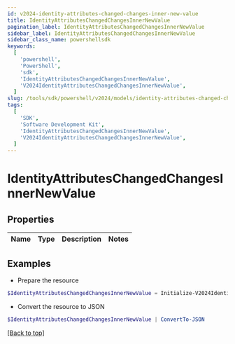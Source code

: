 ```yaml
---
id: v2024-identity-attributes-changed-changes-inner-new-value
title: IdentityAttributesChangedChangesInnerNewValue
pagination_label: IdentityAttributesChangedChangesInnerNewValue
sidebar_label: IdentityAttributesChangedChangesInnerNewValue
sidebar_class_name: powershellsdk
keywords:
  [
    'powershell',
    'PowerShell',
    'sdk',
    'IdentityAttributesChangedChangesInnerNewValue',
    'V2024IdentityAttributesChangedChangesInnerNewValue',
  ]
slug: /tools/sdk/powershell/v2024/models/identity-attributes-changed-changes-inner-new-value
tags:
  [
    'SDK',
    'Software Development Kit',
    'IdentityAttributesChangedChangesInnerNewValue',
    'V2024IdentityAttributesChangedChangesInnerNewValue',
  ]
---
```


# IdentityAttributesChangedChangesInnerNewValue

## Properties

| Name | Type | Description | Notes |
| ---- | ---- | ----------- | ----- |

## Examples

- Prepare the resource

```powershell
$IdentityAttributesChangedChangesInnerNewValue = Initialize-V2024IdentityAttributesChangedChangesInnerNewValue
```

- Convert the resource to JSON

```powershell
$IdentityAttributesChangedChangesInnerNewValue | ConvertTo-JSON
```

[[Back to top]](#)
